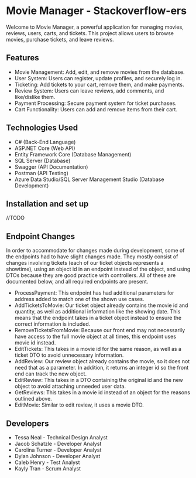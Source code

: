 <h1>Movie Manager - Stackoverflow-ers</h1>

<p>Welcome to Movie Manager, a powerful application for managing movies, reviews, users, carts, and tickets. This project allows users to browse movies, purchase tickets, and leave reviews.</p>

<h2>Features</h2>

<ul>
  <li>Movie Management: Add, edit, and remove movies from the database.</li>
  <li>User System: Users can register, update profiles, and securely log in.</li>
  <li>Ticketing: Add tickets to your cart, remove them, and make payments.</li>
  <li>Review System: Users can leave reviews, add comments, and like/dislike them.</li>
  <li>Payment Processing: Secure payment system for ticket purchases.</li>
  <li>Cart Functionality: Users can add and remove items from their cart.</li>
</ul>

<h2>Technologies Used</h2>

<ul>
  <li>C# (Back-End Language)</li>
  <li>ASP.NET Core (Web API)</li>
  <li>Entity Framework Core (Database Management)</li>
  <li>SQL Server (Database)</li>
  <li>Swagger (API Documentation)</li>
  <li>Postman (API Testing)</li>
  <li>Azure Data Studio/SQL Server Management Studio (Database Development)</li>
</ul>

<h2>Installation and set up</h3>
//TODO

<h2>Endpoint Changes</h2>
<p>In order to accommodate for changes made during development, some of the endpoints had to have slight changes made. They mostly consist of changes involving tickets (each of our ticket objects represents a showtime), using an object id in an endpoint instead of the object, and using DTOs because they are good practice with controllers. All of these are documented below, and all required endpoints are present.</p>
<ul>
  <li>ProcessPayment: This endpoint has had additional parameters for address added to match one of the shown use cases.</li>
  <li>AddTicketsToMovie: Our ticket object already contains the movie id and quantity, as well as additional information like the showing date. This means that the endpoint takes in a ticket object instead to ensure the correct information is included.</li>
  <li>RemoveTicketsFromMovie: Because our front end may not necessarily have access to the full movie object at all times, this endpoint uses movie id instead.</li>
  <li>EditTickets: This takes in a movie id for the same reason, as well as a ticket DTO to avoid unnecessary information.</li>
  <li>AddReview: Our review object already contains the movie, so it does not need that as a parameter.  In addition, it returns an integer id so the front end can track the new object.</li>
  <li>EditReview: This takes in a DTO containing the original id and the new object to avoid attaching unneeded user data.</li>
  <li>GetReviews: This takes in a movie id instead of an object for the reasons outlined above.</li>
  <li>EditMovie: Similar to edit review, it uses a movie DTO.</li>
</ul>

<h2>Developers</h2>

<ul>
  <li>Tessa Neal - Technical Design Analyst</li>
  <li>Jacob Schatzle - Developer Analyst</li>
  <li>Carolina Turner - Developer Analyst</li>
  <li>Dylan Johnson - Developer Analyst</li>
  <li>Caleb Henry - Test Analyst</li>
  <li>Kayly Tran - Scrum Analyst</li>
</ul>
